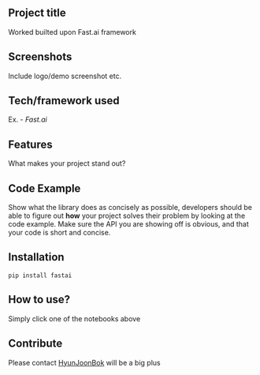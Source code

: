 ## Project title
Worked builted upon Fast.ai framework

 
## Screenshots
Include logo/demo screenshot etc.

## Tech/framework used
Ex. - *Fast.ai*


## Features
What makes your project stand out?

## Code Example
Show what the library does as concisely as possible, developers should be able to figure out **how** your project solves their problem by looking at the code example. Make sure the API you are showing off is obvious, and that your code is short and concise.

## Installation
```
pip install fastai
```


## How to use?
Simply click one of the notebooks above

## Contribute

Please contact [HyunJoonBok](https://www.linkedin.com/in/hyunjoonbok/) will be a big plus
